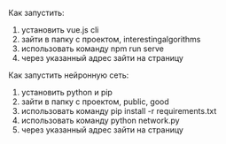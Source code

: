 Как запустить:
1. установить vue.js cli
2. зайти в папку с проектом, interestingalgorithms
3. использовать команду npm run serve
4. через указанный адрес зайти на страницу

Как запустить нейронную сеть:
1. установить python и pip
2. зайти в папку с проектом, public, good
3. использовать команду pip install -r requirements.txt
4. использовать команду python network.py
5. через указанный адрес зайти на страницу
